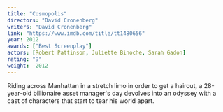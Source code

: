 ```yaml
---
title: "Cosmopolis"
directors: "David Cronenberg"
writers: "David Cronenberg"
link: "https://www.imdb.com/title/tt1480656"
year: 2012
awards: ["Best Screenplay"]
actors: [Robert Pattinson, Juliette Binoche, Sarah Gadon]
rating: "9"
weight: -2012
---
```

Riding across Manhattan in a stretch limo in order to get a haircut, a 28-year-old billionaire asset manager's day devolves into an odyssey with a cast of characters that start to tear his world apart.

